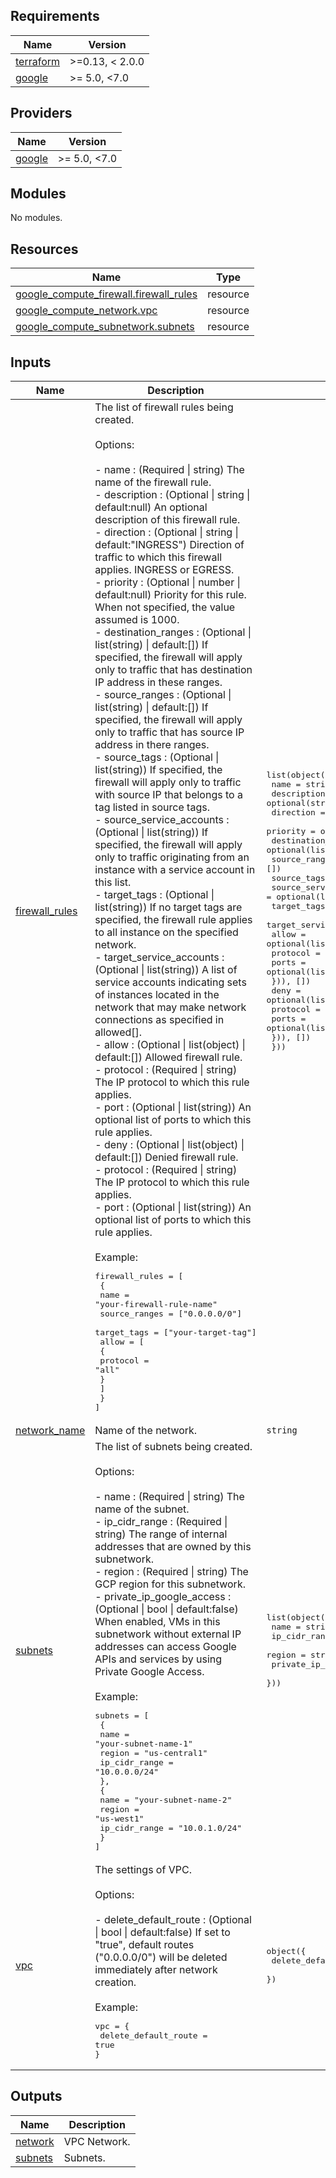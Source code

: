 ## Requirements

| Name | Version |
|------|---------|
| <a name="requirement_terraform"></a> [terraform](#requirement\_terraform) | >=0.13, < 2.0.0 |
| <a name="requirement_google"></a> [google](#requirement\_google) | >= 5.0, <7.0 |

## Providers

| Name | Version |
|------|---------|
| <a name="provider_google"></a> [google](#provider\_google) | >= 5.0, <7.0 |

## Modules

No modules.

## Resources

| Name | Type |
|------|------|
| [google_compute_firewall.firewall_rules](https://registry.terraform.io/providers/hashicorp/google/latest/docs/resources/compute_firewall) | resource |
| [google_compute_network.vpc](https://registry.terraform.io/providers/hashicorp/google/latest/docs/resources/compute_network) | resource |
| [google_compute_subnetwork.subnets](https://registry.terraform.io/providers/hashicorp/google/latest/docs/resources/compute_subnetwork) | resource |

## Inputs

| Name | Description | Type | Default | Required |
|------|-------------|------|---------|:--------:|
| <a name="input_firewall_rules"></a> [firewall\_rules](#input\_firewall\_rules) | The list of firewall rules being created.<br><br>Options:<br><br>    - name : (Required \| string) The name of the firewall rule.<br>    - description : (Optional \| string \| default:null) An optional description of this firewall rule.<br>    - direction : (Optional \| string \| default:"INGRESS") Direction of traffic to which this firewall applies. INGRESS or EGRESS.<br>    - priority : (Optional \| number \| default:null) Priority for this rule. When not specified, the value assumed is 1000.<br>    - destination\_ranges : (Optional \| list(string) \| default:[]) If specified, the firewall will apply only to traffic that has destination IP address in these ranges.<br>    - source\_ranges : (Optional \| list(string) \| default:[]) If specified, the firewall will apply only to traffic that has source IP address in there ranges.<br>    - source\_tags : (Optional \| list(string)) If specified, the firewall will apply only to traffic with source IP that belongs to a tag listed in source tags.<br>    - source\_service\_accounts : (Optional \| list(string)) If specified, the firewall will apply only to traffic originating from an instance with a service account in this list.<br>    - target\_tags : (Optional \| list(string)) If no target tags are specified, the firewall rule applies to all instance on the specified network.<br>    - target\_service\_accounts : (Optional \| list(string)) A list of service accounts indicating sets of instances located in the network that may make network connections as specified in allowed[].<br>    - allow : (Optional \| list(object) \| default:[]) Allowed firewall rule.<br>        - protocol : (Required \| string) The IP protocol to which this rule applies.<br>        - port     : (Optional \| list(string)) An optional list of ports to which this rule applies.<br>    - deny : (Optional \| list(object) \| default:[]) Denied firewall rule.<br>        - protocol : (Required \| string) The IP protocol to which this rule applies.<br>        - port     : (Optional \| list(string)) An optional list of ports to which this rule applies.<br><br>Example:<pre>firewall_rules = [<br>  {<br>    name          = "your-firewall-rule-name"<br>    source_ranges = ["0.0.0.0/0"]<br>    target_tags   = ["your-target-tag"]<br>    allow = [<br>      {<br>        protocol = "all"<br>      }<br>    ]<br>  }<br>]</pre> | <pre>list(object({<br>    name                    = string<br>    description             = optional(string, null)<br>    direction               = optional(string, "INGRESS")<br>    priority                = optional(number, null)<br>    destination_ranges      = optional(list(string), [])<br>    source_ranges           = optional(list(string), [])<br>    source_tags             = optional(list(string))<br>    source_service_accounts = optional(list(string))<br>    target_tags             = optional(list(string))<br>    target_service_accounts = optional(list(string))<br>    allow = optional(list(object({<br>      protocol = string<br>      ports    = optional(list(string))<br>    })), [])<br>    deny = optional(list(object({<br>      protocol = string<br>      ports    = optional(list(string))<br>    })), [])<br>  }))</pre> | `[]` | no |
| <a name="input_network_name"></a> [network\_name](#input\_network\_name) | Name of the network. | `string` | n/a | yes |
| <a name="input_subnets"></a> [subnets](#input\_subnets) | The list of subnets being created.<br><br>Options:<br><br>    - name : (Required \| string) The name of the subnet.<br>    - ip\_cidr\_range : (Required \| string) The range of internal addresses that are owned by this subnetwork.<br>    - region : (Required \| string) The GCP region for this subnetwork.<br>    - private\_ip\_google\_access : (Optional \| bool \| default:false) When enabled, VMs in this subnetwork without external IP addresses can access Google APIs and services by using Private Google Access.<br><br>Example:<pre>subnets = [<br>  {<br>    name          = "your-subnet-name-1"<br>    region        = "us-central1"<br>    ip_cidr_range = "10.0.0.0/24"<br>  },      <br>  {<br>    name          = "your-subnet-name-2"<br>    region        = "us-west1"<br>    ip_cidr_range = "10.0.1.0/24"<br>  }<br>]</pre> | <pre>list(object({<br>    name                     = string<br>    ip_cidr_range            = string<br>    region                   = string<br>    private_ip_google_access = optional(bool, false)<br>  }))</pre> | n/a | yes |
| <a name="input_vpc"></a> [vpc](#input\_vpc) | The settings of VPC.<br><br>Options:<br><br>    - delete\_default\_route : (Optional \| bool \| default:false) If set to "true", default routes ("0.0.0.0/0") will be deleted immediately after network creation.<br><br>Example:<pre>vpc = {<br>  delete_default_route = true<br>}</pre> | <pre>object({<br>    delete_default_route = optional(bool, false)<br>  })</pre> | `{}` | no |

## Outputs

| Name | Description |
|------|-------------|
| <a name="output_network"></a> [network](#output\_network) | VPC Network. |
| <a name="output_subnets"></a> [subnets](#output\_subnets) | Subnets. |
